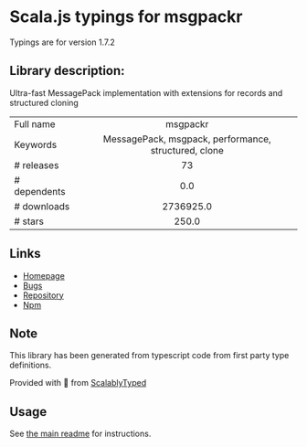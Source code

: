 
# Scala.js typings for msgpackr

Typings are for version 1.7.2

## Library description:
Ultra-fast MessagePack implementation with extensions for records and structured cloning

|                    |                 |
| ------------------ | :-------------: |
| Full name          | msgpackr |
| Keywords           | MessagePack, msgpack, performance, structured, clone |
| # releases         | 73 |
| # dependents       | 0.0 |
| # downloads        | 2736925.0 |
| # stars            | 250.0 |

## Links
- [Homepage](https://github.com/kriszyp/msgpackr#readme)
- [Bugs](https://github.com/kriszyp/msgpackr/issues)
- [Repository](https://github.com/kriszyp/msgpackr)
- [Npm](https://www.npmjs.com/package/msgpackr)
    


## Note
This library has been generated from typescript code from first party type definitions.

Provided with :purple_heart: from [ScalablyTyped](https://github.com/oyvindberg/ScalablyTyped)

## Usage
See [the main readme](../../readme.md) for instructions.


